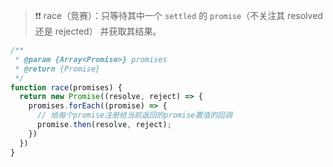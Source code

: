 >:heavy_exclamation_mark::heavy_exclamation_mark: race（竞赛）：只等待其中一个 `settled` 的 `promise`（不关注其 resolved 还是 rejected） 并获取其结果。



~~~js
/**
 * @param {Array<Promise>} promises
 * @return {Promise}
 */
function race(promises) {
  return new Promise((resolve, reject) => {
    promises.forEach((promise) => {
      // 给每个promise注册给当前返回的promise置值的回调
      promise.then(resolve, reject);
    })
  })
}
~~~

